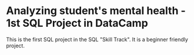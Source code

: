 # Analyzing student's mental health - 1st SQL Project in DataCamp

This is the first SQL project in the SQL "Skill Track".
It is a beginner friendly project.